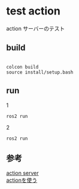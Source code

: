 # test action
action サーバーのテスト


## build
```

colcon build
source install/setup.bash
```

## run
1
```
ros2 run
```

2
```
ros2 run
```

## 参考
[action server](https://qiita.com/srs/items/5d7b63bf3a76e8c61d40)<br>
[actionを使う](https://qiita.com/srs/items/5d7b63bf3a76e8c61d40)